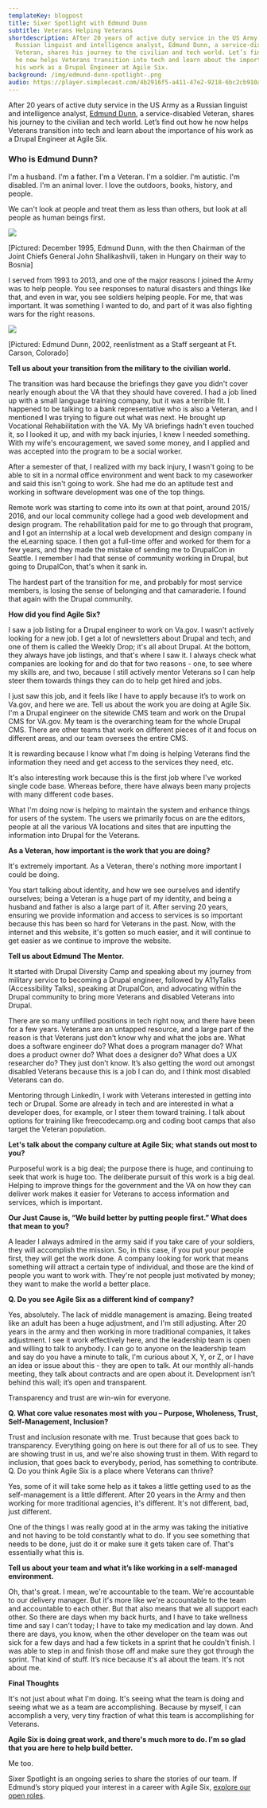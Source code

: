 ```yaml
---
templateKey: blogpost
title: Sixer Spotlight with Edmund Dunn
subtitle: Veterans Helping Veterans
shortdescription: After 20 years of active duty service in the US Army as a
  Russian linguist and intelligence analyst, Edmund Dunn, a service-disabled
  Veteran, shares his journey to the civilian and tech world. Let’s find out how
  he now helps Veterans transition into tech and learn about the importance of
  his work as a Drupal Engineer at Agile Six.
background: /img/edmund-dunn-spotlight-.png
audio: https://player.simplecast.com/4b2916f5-a411-47e2-9218-6bc2cb910a3a?dark=false
---
```

After 20 years of active duty service in the US Army as a Russian linguist and intelligence analyst, [Edmund Dunn](https://www.linkedin.com/in/edmund-dunn/), a service-disabled Veteran, shares his journey to the civilian and tech world. Let’s find out how he now helps Veterans transition into tech and learn about the importance of his work as a Drupal Engineer at Agile Six. 

### Who is Edmund Dunn?

I'm a husband. I'm a father. I'm a Veteran. I'm a soldier. I'm autistic. I'm disabled. I'm an animal lover. I love the outdoors, books, history, and people. 

We can't look at people and treat them as less than others, but look at all people as human beings first. 

![](https://lh4.googleusercontent.com/C-hGDYf5JYbJYi16x3LgC1JCamuzDqm81aY4yhGRgGky7s0m4Y_YE2yA9xGG1V-PfoU0cTUCrn7YSqJPfWZfImldqi34rCl2qInK53j_OJth2YzsrFvY92JqQg4cT2tucnJIILsREVOszGFcypvcq8TqMfe9wF6EdpYf4zOt8jlohVF2SEXdZzpmoT0-Mw)

\[Pictured: December 1995, Edmund Dunn, with the then Chairman of the Joint Chiefs General John Shalikashvili, taken in Hungary on their way to Bosnia]

I served from 1993 to 2013, and one of the major reasons I joined the Army was to help people. You see responses to natural disasters and things like that, and even in war, you see soldiers helping people. For me, that was important. It was something I wanted to do, and part of it was also fighting wars for the right reasons.  

![](https://lh6.googleusercontent.com/LKNp075byBZSiFpSr0ktP1t-D6wavSzE3ndJRXfczRQ1p3TTFEg4YKTszvg1nTx0DNqYL4DmqvQh_qevexkxnRH9idfbFKasq_7EYm4lKE2xE41IAbPSiK6PhtQVlDhZkdN8M-xYkfZTDgKMTBolWj23xSsanieheZxsz5PCa59t3lxcU-_ZxNBY41XBEg)

\[Pictured: Edmund Dunn, 2002, reenlistment as a Staff sergeant at Ft. Carson, Colorado]

**Tell us about your transition from the military to the civilian world.**

The transition was hard because the briefings they gave you didn't cover nearly enough about the VA that they should have covered. I had a job lined up with a small language training company, but it was a terrible fit. I happened to be talking to a bank representative who is also a Veteran, and I mentioned I was trying to figure out what was next. He brought up Vocational Rehabilitation with the VA. My VA briefings hadn't even touched it, so I looked it up, and with my back injuries, I knew I needed something. With my wife's encouragement, we saved some money, and I applied and was accepted into the program to be a social worker. 

After a semester of that, I realized with my back injury, I wasn't going to be able to sit in a normal office environment and went back to my caseworker and said this isn't going to work. She had me do an aptitude test and working in software development was one of the top things. 

Remote work was starting to come into its own at that point, around 2015/ 2016, and our local community college had a good web development and design program. The rehabilitation paid for me to go through that program, and I got an internship at a local web development and design company in the eLearning space. I then got a full-time offer and worked for them for a few years, and they made the mistake of sending me to DrupalCon in Seattle. I remember I had that sense of community working in Drupal, but going to DrupalCon, that's when it sank in.  

The hardest part of the transition for me, and probably for most service members, is losing the sense of belonging and that camaraderie. I found that again with the Drupal community.

**How did you find Agile Six?**

I saw a job listing for a Drupal engineer to work on Va.gov. I wasn't actively looking for a new job. I get a lot of newsletters about Drupal and tech, and one of them is called the Weekly Drop; it's all about Drupal. At the bottom, they always have job listings, and that's where I saw it. I always check what companies are looking for and do that for two reasons -  one, to see where my skills are, and two, because I still actively mentor Veterans so I can help steer them towards things they can do to help get hired and jobs.

I just saw this job, and it feels like I have to apply because it’s to work on Va.gov, and here we are.
Tell us about the work you are doing at Agile Six.
I'm a Drupal engineer on the sitewide CMS team and work on the Drupal CMS for VA.gov. My team is the overarching team for the whole Drupal CMS. There are other teams that work on different pieces of it and focus on different areas, and our team oversees the entire CMS.  

It is rewarding because I know what I'm doing is helping Veterans find the information they need and get access to the services they need, etc. 

It's also interesting work because this is the first job where I've worked single code base. Whereas before, there have always been many projects with many different code bases. 

What I'm doing now is helping to maintain the system and enhance things for users of the system. The users we primarily focus on are the editors, people at all the various VA locations and sites that are inputting the information into Drupal for the Veterans.

**As a Veteran, how important is the work that you are doing?**

It's extremely important. As a Veteran, there's nothing more important I could be doing.

You start talking about identity, and how we see ourselves and identify ourselves; being a Veteran is a huge part of my identity, and being a husband and father is also a large part of it. After serving 20 years, ensuring we provide information and access to services is so important because this has been so hard for Veterans in the past. Now, with the internet and this website, it's gotten so much easier, and it will continue to get easier as we continue to improve the website.

**Tell us about Edmund The Mentor.**

It started with Drupal Diversity Camp and speaking about my journey from military service to becoming a Drupal engineer, followed by A11yTalks (Accessibility Talks), speaking at DrupalCon, and advocating within the Drupal community to bring more Veterans and disabled Veterans into Drupal. 

There are so many unfilled positions in tech right now, and there have been for a few years. Veterans are an untapped resource, and a large part of the reason is that Veterans just don't know why and what the jobs are. What does a software engineer do? What does a program manager do? What does a product owner do? What does a designer do?  What does a UX researcher do? They just don’t know. It’s also getting the word out amongst disabled Veterans because this is a job I can do, and I think most disabled Veterans can do.

Mentoring through LinkedIn, I work with Veterans interested in getting into tech or Drupal. Some are already in tech and are interested in what a developer does, for example, or I steer them toward training. I talk about options for training like freecodecamp.org and coding boot camps that also target the Veteran population.

**Let's talk about the company culture at Agile Six; what stands out most to you?**

Purposeful work is a big deal; the purpose there is huge, and continuing to seek that work is huge too. The deliberate pursuit of this work is a big deal. Helping to improve things for the government and the VA on how they can deliver work makes it easier for Veterans to access information and services, which is important.

**Our Just Cause is, “We build better by putting people first.” What does that mean to you?**

A leader I always admired in the army said if you take care of your soldiers, they will accomplish the mission. So, in this case, if you put your people first, they will get the work done. A company looking for work that means something will attract a certain type of individual, and those are the kind of people you want to work with. They're not people just motivated by money; they want to make the world a better place.

**Q. Do you see Agile Six as a different kind of company?**

Yes, absolutely. The lack of middle management is amazing. Being treated like an adult has been a huge adjustment, and I'm still adjusting. After 20 years in the army and then working in  more traditional companies, it takes adjustment. I see it work effectively here, and the leadership team is open and willing to talk to anybody. I can go to anyone on the leadership team and say do you have a minute to talk, I'm curious about X, Y, or Z, or I have an idea or issue about this - they are open to talk.  At our monthly all-hands meeting, they talk about contracts and are open about it. Development isn't behind this wall; it’s open and transparent.

Transparency and trust are win-win for everyone. 

**Q. What core value resonates most with you – Purpose, Wholeness, Trust, Self-Management, Inclusion?**

Trust and inclusion resonate with me. Trust because that goes back to transparency.  Everything going on here is out there for all of us to see. They are showing trust in us, and we're also showing trust in them. With regard to inclusion, that goes back to everybody, period, has something to contribute.
Q. Do you think Agile Six is a place where Veterans can thrive? 

Yes, some of it will take some help as it takes a little getting used to as the self-management is a little different. After 20 years in the Army and then working for more traditional agencies, it's different. It's not different, bad, just different. 

One of the things I was really good at in the army was taking the initiative and not having to be told constantly what to do. If you see something that needs to be done, just do it or make sure it gets taken care of. That's essentially what this is.

**Tell us about your team and what it’s like working in a self-managed environment.**

Oh, that's great. I mean, we're accountable to the team. We're accountable to our delivery manager. But it's more like we're accountable to the team and accountable to each other. But that also means that we all support each other. So there are days when my back hurts, and I have to take wellness time and say I can't today; I have to take my medication and lay down. And there are days, you know, when the other developer on the team was out sick for a few days and had a few tickets in a sprint that he couldn't finish. I was able to step in and finish those off and make sure they got through the sprint. That kind of stuff. It’s nice because it's all about the team. It's not about me. 

**Final Thoughts**

It's not just about what I'm doing. It's seeing what the team is doing and seeing what we as a team are accomplishing. Because by myself, I can accomplish a very, very tiny fraction of what this team is accomplishing for Veterans.

**Agile Six is doing great work, and there's much more to do. I'm so glad that you are here to help build better.**

Me too. 

Sixer Spotlight is an ongoing series to share the stories of our team. If Edmund’s story piqued your interest in a career with Agile Six, [explore our open roles](https://agile6.com/careers).